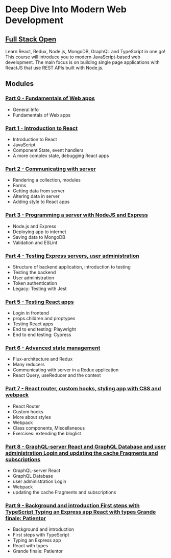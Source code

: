 # Deep Dive Into Modern Web Development

## [Full Stack Open](https://fullstackopen.com/en/)

Learn React, Redux, Node.js, MongoDB, GraphQL and TypeScript in one go! This course will introduce you to modern JavaScript-based web development. The main focus is on building single page applications with ReactJS that use REST APIs built with Node.js.


## Modules

### [Part 0 - Fundamentals of Web apps](https://fullstackopen.com/en/part0)

- General Info
- Fundamentals of Web apps

### [Part 1 - Introduction to React](https://fullstackopen.com/en/part1)

- Introduction to React
- JavaScript
- Component State, event handlers
- A more complex state, debugging React apps


### [Part 2 - Communicating with server](https://fullstackopen.com/en/part2)

- Rendering a collection, modules
- Forms
- Getting data from server
- Altering data in server
- Adding style to React apps


### [Part 3 - Programming a server with NodeJS and Express](https://fullstackopen.com/en/part3)

- Node.js and Express
- Deploying app to internet
- Saving data to MongoDB
- Validation and ESLint


### [Part 4 - Testing Express servers, user administration](https://fullstackopen.com/en/part4)

- Structure of backend application, introduction to testing
- Testing the backend
- User administration
- Token authentication
- Legacy: Testing with Jest


### [Part 5 - Testing React apps](https://fullstackopen.com/en/part5)

- Login in frontend
- props.children and proptypes
- Testing React apps
- End to end testing: Playwright
- End to end testing: Cypress


### [Part 6 - Advanced state management](https://fullstackopen.com/en/part6)

- Flux-architecture and Redux
- Many reducers
- Communicating with server in a Redux application
- React Query, useReducer and the context


### [Part 7 - React router, custom hooks, styling app with CSS and webpack](https://fullstackopen.com/en/part7)

- React Router
- Custom hooks
- More about styles
- Webpack
- Class components, Miscellaneous
- Exercises: extending the bloglist

### [Part 8 - GraphQL-server React and GraphQL Database and user administration Login and updating the cache Fragments and subscriptions](https://fullstackopen.com/en/part8)

- GraphQL-server React
- GraphQL Database 
- user administration Login
- Webpack
- updating the cache Fragments and subscriptions


### [Part 9 - Background and introduction First steps with TypeScript Typing an Express app React with types Grande finale: Patientor](https://fullstackopen.com/en/part9)

- Background and introduction
- First steps with TypeScript
- Typing an Express app 
- React with types
- Grande finale: Patientor

